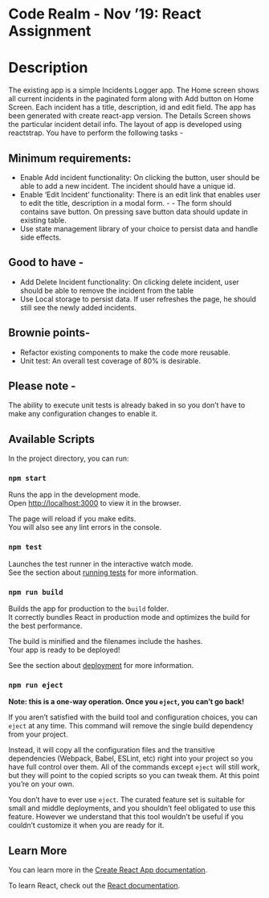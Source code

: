 # Code Realm - Nov ’19: React Assignment

# Description

The existing app is a simple Incidents Logger app. The Home screen shows all current incidents in the paginated form along with Add button on Home Screen. Each incident has a title, description, id and edit field. The app has been generated with create react-app version. The Details Screen shows the particular incident detail info. The layout of app is developed using reactstrap.
You have to perform the following tasks -

## Minimum requirements:

- Enable Add incident functionality: On clicking the button, user should be able to add a new incident. The incident should have a unique id.
- Enable ‘Edit Incident’ functionality: There is an edit link that enables user to edit the title, description in a modal form. - - The form should contains save button. On pressing save button data should update in existing table.
- Use state management library of your choice to persist data and handle side effects.

## Good to have -

- Add Delete Incident functionality: On clicking delete incident, user should be able to remove the incident from the table
- Use Local storage to persist data. If user refreshes the page, he should still see the newly added incidents.

## Brownie points-

- Refactor existing components to make the code more reusable.
- Unit test: An overall test coverage of 80% is desirable.

## Please note -

The ability to execute unit tests is already baked in so you don’t have to make any configuration changes to enable it.

## Available Scripts

In the project directory, you can run:

### `npm start`

Runs the app in the development mode.<br>
Open [http://localhost:3000](http://localhost:3000) to view it in the browser.

The page will reload if you make edits.<br>
You will also see any lint errors in the console.

### `npm test`

Launches the test runner in the interactive watch mode.<br>
See the section about [running tests](https://facebook.github.io/create-react-app/docs/running-tests) for more information.

### `npm run build`

Builds the app for production to the `build` folder.<br>
It correctly bundles React in production mode and optimizes the build for the best performance.

The build is minified and the filenames include the hashes.<br>
Your app is ready to be deployed!

See the section about [deployment](https://facebook.github.io/create-react-app/docs/deployment) for more information.

### `npm run eject`

**Note: this is a one-way operation. Once you `eject`, you can’t go back!**

If you aren’t satisfied with the build tool and configuration choices, you can `eject` at any time. This command will remove the single build dependency from your project.

Instead, it will copy all the configuration files and the transitive dependencies (Webpack, Babel, ESLint, etc) right into your project so you have full control over them. All of the commands except `eject` will still work, but they will point to the copied scripts so you can tweak them. At this point you’re on your own.

You don’t have to ever use `eject`. The curated feature set is suitable for small and middle deployments, and you shouldn’t feel obligated to use this feature. However we understand that this tool wouldn’t be useful if you couldn’t customize it when you are ready for it.

## Learn More

You can learn more in the [Create React App documentation](https://facebook.github.io/create-react-app/docs/getting-started).

To learn React, check out the [React documentation](https://reactjs.org/).
